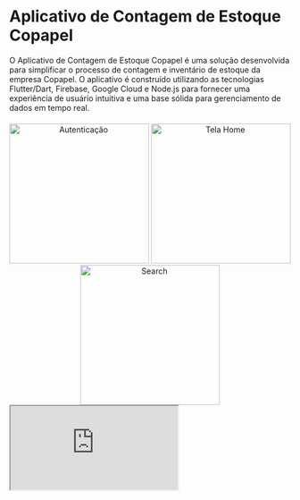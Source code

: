 # Aplicativo de Contagem de Estoque Copapel

O Aplicativo de Contagem de Estoque Copapel é uma solução desenvolvida para simplificar o processo de contagem e inventário de estoque da empresa Copapel. O aplicativo é construído utilizando as tecnologias Flutter/Dart, Firebase, Google Cloud e Node.js para fornecer uma experiência de usuário intuitiva e uma base sólida para gerenciamento de dados em tempo real.

<div align="center" style="margin-top: 20px;">
  <img src="https://github.com/RafaelRFAndrade/CopapelEstoque/assets/110788109/e5a272fd-d96c-42e0-9434-31cbea83eae8.png" alt="Autenticação" width="250"/>
  <img src="https://github.com/RafaelRFAndrade/CopapelEstoque/assets/110788109/5432183a-1812-474e-8d2e-9c74fc7dfeef.png" alt="Tela Home" width="250"/>
  <img src="https://github.com/RafaelRFAndrade/CopapelEstoque/assets/110788109/dbc978cc-1bbe-4609-987a-efe927a1c798.png" alt="Search" width="250"/>
</div>

<iframe src="https://catolicasc.sharepoint.com/sites/PAC-APPMobile/Cronograma/"></iframe>
